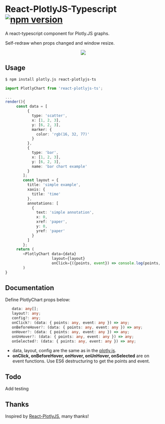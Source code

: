# React-PlotlyJS-Typescript [![npm version](https://badge.fury.io/js/react-plotlyjs-ts.svg)](https://badge.fury.io/js/react-plotlyjs-ts)

A react-typescript component for Plotly.JS graphs.

Self-redraw when props changed and window resize.

<p align="center">
    <img src="https://github.com/davidctj/react-plotlyjs-ts/blob/master/images/example.png" />
</p>

## Usage
```bash
$ npm install plotly.js react-plotlyjs-ts
```

```typescript
import PlotlyChart from 'react-plotlyjs-ts';

...
render(){    
     const data = [
          {
            type: 'scatter',  
            x: [1, 2, 3],     
            y: [6, 2, 3],     
            marker: {       
              color: 'rgb(16, 32, 77)'
            }
          },
          {
            type: 'bar',   
            x: [1, 2, 3],  
            y: [6, 2, 3],  
            name: 'bar chart example' 
          }
        ];
        const layout = {           
          title: 'simple example', 
          xaxis: {                 
            title: 'time'         
          },
          annotations: [           
            {
              text: 'simple annotation',    
              x: 0,                         
              xref: 'paper',                
              y: 0,                         
              yref: 'paper'                 
            }
          ]
        };        
     return (
        <PlotlyChart data={data}
                     layout={layout}
                     onClick={({points, event}) => console.log(points, event)}>
        )
}
```

## Documentation
Define PlotlyChart props below:
```typescript
   data: any[];
   layout?: any;
   config?: any;
   onClick?: (data: { points: any, event: any }) => any;
   onBeforeHover?: (data: { points: any, event: any }) => any;
   onHover?: (data: { points: any, event: any }) => any;
   onUnHover?: (data: { points: any, event: any }) => any;
   onSelected?: (data: { points: any, event: any }) => any;
```
* data, layout, config are the same as in the [plotly.js](https://www.npmjs.com/package/plotly.js).
* <b>onClick, onBeforeHover, onHover, onUnHover, onSelected</b> are on event functions. 
Use ES6 destructuring to get the points and event.


## Todo
Add testing

## Thanks
Inspired by [React-PlotlyJS](https://github.com/benjeffery/react-plotlyjs), many thanks!
